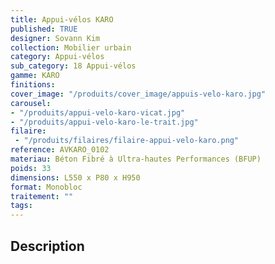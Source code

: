 ```yaml
---
title: Appui-vélos KARO 
published: TRUE
designer: Sovann Kim
collection: Mobilier urbain
category: Appui-vélos 
sub_category: 18 Appui-vélos
gamme: KARO
finitions: 
cover_image: "/produits/cover_image/appuis-velo-karo.jpg"
carousel: 
- "/produits/appui-velo-karo-vicat.jpg"
- "/produits/appui-velo-karo-le-trait.jpg"
filaire: 
 - "/produits/filaires/filaire-appui-velo-karo.png"
reference: AVKARO_0102
materiau: Béton Fibré à Ultra-hautes Performances (BFUP)
poids: 33
dimensions: L550 x P80 x H950 
format: Monobloc
traitement: ""
tags: 
---
```


## Description
